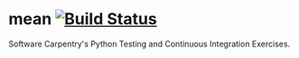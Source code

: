 # mean  [![Build Status](https://travis-ci.org/htoigo/mean.svg?branch=master)](https://travis-ci.org/htoigo/mean)

Software Carpentry's Python Testing and Continuous Integration Exercises.
